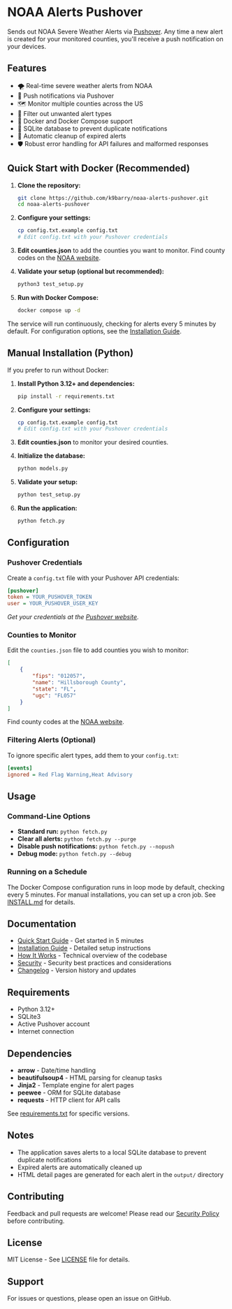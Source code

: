 # NOAA Alerts Pushover

Sends out NOAA Severe Weather Alerts via [Pushover](http://www.pushover.net). Any time a new alert is created for your monitored counties, you'll receive a push notification on your devices.

## Features

- 🌪️ Real-time severe weather alerts from NOAA
- 📱 Push notifications via Pushover
- 🗺️ Monitor multiple counties across the US
- 🔕 Filter out unwanted alert types
- 🐳 Docker and Docker Compose support
- 💾 SQLite database to prevent duplicate notifications
- 🔄 Automatic cleanup of expired alerts
- 🛡️ Robust error handling for API failures and malformed responses

## Quick Start with Docker (Recommended)

1. **Clone the repository:**
   ```bash
   git clone https://github.com/k9barry/noaa-alerts-pushover.git
   cd noaa-alerts-pushover
   ```

2. **Configure your settings:**
   ```bash
   cp config.txt.example config.txt
   # Edit config.txt with your Pushover credentials
   ```

3. **Edit counties.json** to add the counties you want to monitor. Find county codes on the [NOAA website](http://www.nws.noaa.gov/emwin/winugc.htm).

4. **Validate your setup (optional but recommended):**
   ```bash
   python3 test_setup.py
   ```

5. **Run with Docker Compose:**
   ```bash
   docker compose up -d
   ```

The service will run continuously, checking for alerts every 5 minutes by default. For configuration options, see the [Installation Guide](INSTALL.md).

## Manual Installation (Python)

If you prefer to run without Docker:

1. **Install Python 3.12+ and dependencies:**
   ```bash
   pip install -r requirements.txt
   ```

2. **Configure your settings:**
   ```bash
   cp config.txt.example config.txt
   # Edit config.txt with your Pushover credentials
   ```

3. **Edit counties.json** to monitor your desired counties.

4. **Initialize the database:**
   ```bash
   python models.py
   ```

5. **Validate your setup:**
   ```bash
   python test_setup.py
   ```

6. **Run the application:**
   ```bash
   python fetch.py
   ```

## Configuration

### Pushover Credentials

Create a `config.txt` file with your Pushover API credentials:

```ini
[pushover]
token = YOUR_PUSHOVER_TOKEN
user = YOUR_PUSHOVER_USER_KEY
```

*Get your credentials at the [Pushover website](http://www.pushover.net).*

### Counties to Monitor

Edit the `counties.json` file to add counties you wish to monitor:

```json
[
    {
        "fips": "012057",
        "name": "Hillsborough County",
        "state": "FL",
        "ugc": "FL057"
    }
]
```

Find county codes at the [NOAA website](http://www.nws.noaa.gov/emwin/winugc.htm).

### Filtering Alerts (Optional)

To ignore specific alert types, add them to your `config.txt`:

```ini
[events]
ignored = Red Flag Warning,Heat Advisory
```

## Usage

### Command-Line Options

- **Standard run:** `python fetch.py`
- **Clear all alerts:** `python fetch.py --purge`
- **Disable push notifications:** `python fetch.py --nopush`
- **Debug mode:** `python fetch.py --debug`

### Running on a Schedule

The Docker Compose configuration runs in loop mode by default, checking every 5 minutes. For manual installations, you can set up a cron job. See [INSTALL.md](INSTALL.md) for details.

## Documentation

- [Quick Start Guide](QUICKSTART.md) - Get started in 5 minutes
- [Installation Guide](INSTALL.md) - Detailed setup instructions
- [How It Works](CODE_EXPLANATION.md) - Technical overview of the codebase
- [Security](SECURITY.md) - Security best practices and considerations
- [Changelog](CHANGELOG.md) - Version history and updates

## Requirements

- Python 3.12+
- SQLite3
- Active Pushover account
- Internet connection

## Dependencies

- **arrow** - Date/time handling
- **beautifulsoup4** - HTML parsing for cleanup tasks
- **Jinja2** - Template engine for alert pages
- **peewee** - ORM for SQLite database
- **requests** - HTTP client for API calls

See [requirements.txt](requirements.txt) for specific versions.

## Notes

- The application saves alerts to a local SQLite database to prevent duplicate notifications
- Expired alerts are automatically cleaned up
- HTML detail pages are generated for each alert in the `output/` directory

## Contributing

Feedback and pull requests are welcome! Please read our [Security Policy](SECURITY.md) before contributing.

## License

MIT License - See [LICENSE](LICENSE) file for details.

## Support

For issues or questions, please open an issue on GitHub.
